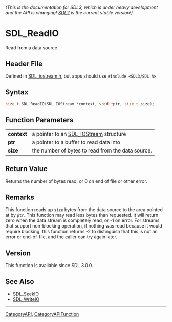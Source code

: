 ###### (This is the documentation for SDL3, which is under heavy development and the API is changing! [SDL2](https://wiki.libsdl.org/SDL2/) is the current stable version!)
# SDL_ReadIO

Read from a data source.

## Header File

Defined in [SDL_iostream.h](https://github.com/libsdl-org/SDL/blob/main/include/SDL3/SDL_iostream.h), but apps should use `#include <SDL3/SDL.h>`

## Syntax

```c
size_t SDL_ReadIO(SDL_IOStream *context, void *ptr, size_t size);

```

## Function Parameters

|                 |                                                        |
| --------------- | ------------------------------------------------------ |
| **context**     | a pointer to an [SDL_IOStream](SDL_IOStream) structure |
| **ptr**         | a pointer to a buffer to read data into                |
| **size**        | the number of bytes to read from the data source.      |

## Return Value

Returns the number of bytes read, or 0 on end of file or other error.

## Remarks

This function reads up `size` bytes from the data source to the area
pointed at by `ptr`. This function may read less bytes than requested. It
will return zero when the data stream is completely read, or -1 on error.
For streams that support non-blocking operation, if nothing was read
because it would require blocking, this function returns -2 to distinguish
that this is not an error or end-of-file, and the caller can try again
later.

## Version

This function is available since SDL 3.0.0.

## See Also

* [SDL_SeekIO](SDL_SeekIO)
* [SDL_WriteIO](SDL_WriteIO)

----
[CategoryAPI](CategoryAPI), [CategoryAPIFunction](CategoryAPIFunction)

